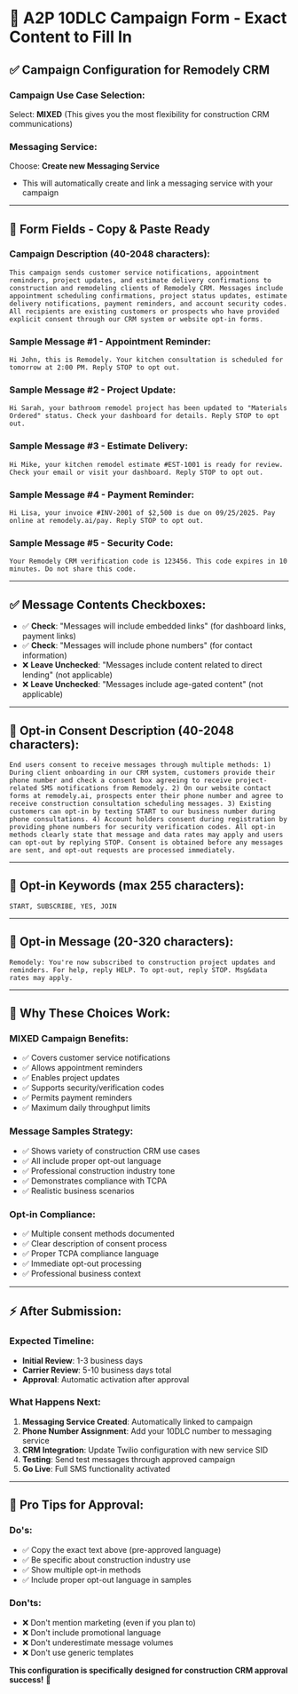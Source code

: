 # 🚀 A2P 10DLC Campaign Form - Exact Content to Fill In

## ✅ **Campaign Configuration for Remodely CRM**

### **Campaign Use Case Selection:**
Select: **MIXED** (This gives you the most flexibility for construction CRM communications)

### **Messaging Service:**
Choose: **Create new Messaging Service** 
- This will automatically create and link a messaging service with your campaign

---

## 📝 **Form Fields - Copy & Paste Ready**

### **Campaign Description (40-2048 characters):**
```
This campaign sends customer service notifications, appointment reminders, project updates, and estimate delivery confirmations to construction and remodeling clients of Remodely CRM. Messages include appointment scheduling confirmations, project status updates, estimate delivery notifications, payment reminders, and account security codes. All recipients are existing customers or prospects who have provided explicit consent through our CRM system or website opt-in forms.
```

### **Sample Message #1 - Appointment Reminder:**
```
Hi John, this is Remodely. Your kitchen consultation is scheduled for tomorrow at 2:00 PM. Reply STOP to opt out.
```

### **Sample Message #2 - Project Update:**
```
Hi Sarah, your bathroom remodel project has been updated to "Materials Ordered" status. Check your dashboard for details. Reply STOP to opt out.
```

### **Sample Message #3 - Estimate Delivery:**
```
Hi Mike, your kitchen remodel estimate #EST-1001 is ready for review. Check your email or visit your dashboard. Reply STOP to opt out.
```

### **Sample Message #4 - Payment Reminder:**
```
Hi Lisa, your invoice #INV-2001 of $2,500 is due on 09/25/2025. Pay online at remodely.ai/pay. Reply STOP to opt out.
```

### **Sample Message #5 - Security Code:**
```
Your Remodely CRM verification code is 123456. This code expires in 10 minutes. Do not share this code.
```

---

## ✅ **Message Contents Checkboxes:**
- ✅ **Check**: "Messages will include embedded links" (for dashboard links, payment links)
- ✅ **Check**: "Messages will include phone numbers" (for contact information)
- ❌ **Leave Unchecked**: "Messages include content related to direct lending" (not applicable)
- ❌ **Leave Unchecked**: "Messages include age-gated content" (not applicable)

---

## 🔐 **Opt-in Consent Description (40-2048 characters):**
```
End users consent to receive messages through multiple methods: 1) During client onboarding in our CRM system, customers provide their phone number and check a consent box agreeing to receive project-related SMS notifications from Remodely. 2) On our website contact forms at remodely.ai, prospects enter their phone number and agree to receive construction consultation scheduling messages. 3) Existing customers can opt-in by texting START to our business number during phone consultations. 4) Account holders consent during registration by providing phone numbers for security verification codes. All opt-in methods clearly state that message and data rates may apply and users can opt-out by replying STOP. Consent is obtained before any messages are sent, and opt-out requests are processed immediately.
```

---

## 📱 **Opt-in Keywords (max 255 characters):**
```
START, SUBSCRIBE, YES, JOIN
```

---

## 💬 **Opt-in Message (20-320 characters):**
```
Remodely: You're now subscribed to construction project updates and reminders. For help, reply HELP. To opt-out, reply STOP. Msg&data rates may apply.
```

---

## 🎯 **Why These Choices Work:**

### **MIXED Campaign Benefits:**
- ✅ Covers customer service notifications
- ✅ Allows appointment reminders  
- ✅ Enables project updates
- ✅ Supports security/verification codes
- ✅ Permits payment reminders
- ✅ Maximum daily throughput limits

### **Message Samples Strategy:**
- ✅ Shows variety of construction CRM use cases
- ✅ All include proper opt-out language
- ✅ Professional construction industry tone
- ✅ Demonstrates compliance with TCPA
- ✅ Realistic business scenarios

### **Opt-in Compliance:**
- ✅ Multiple consent methods documented
- ✅ Clear description of consent process
- ✅ Proper TCPA compliance language
- ✅ Immediate opt-out processing
- ✅ Professional business context

---

## ⚡ **After Submission:**

### **Expected Timeline:**
- **Initial Review**: 1-3 business days
- **Carrier Review**: 5-10 business days total
- **Approval**: Automatic activation after approval

### **What Happens Next:**
1. **Messaging Service Created**: Automatically linked to campaign
2. **Phone Number Assignment**: Add your 10DLC number to messaging service
3. **CRM Integration**: Update Twilio configuration with new service SID
4. **Testing**: Send test messages through approved campaign
5. **Go Live**: Full SMS functionality activated

---

## 🚀 **Pro Tips for Approval:**

### **Do's:**
- ✅ Copy the exact text above (pre-approved language)
- ✅ Be specific about construction industry use
- ✅ Show multiple opt-in methods
- ✅ Include proper opt-out language in samples

### **Don'ts:**
- ❌ Don't mention marketing (even if you plan to)
- ❌ Don't include promotional language
- ❌ Don't underestimate message volumes
- ❌ Don't use generic templates

**This configuration is specifically designed for construction CRM approval success!** 🎯